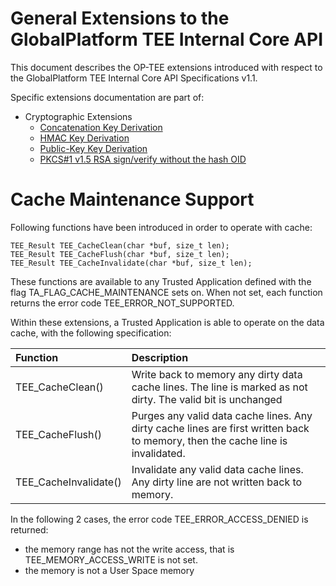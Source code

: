 # General Extensions to the GlobalPlatform TEE Internal Core API

This document describes the OP-TEE extensions introduced with respect to the
GlobalPlatform TEE Internal Core API Specifications v1.1.

Specific extensions documentation are part of:
* Cryptographic Extensions
  * [Concatenation Key Derivation](crypto_concat_kdf.md)
  * [HMAC Key Derivation](crypto_hkdf.md)
  * [Public-Key Key Derivation](crypto_pbkdf2.md)
  * [PKCS#1 v1.5 RSA sign/verify without the hash OID](crypto_rsassa_pkcs1_v1_5.md)


# Cache Maintenance Support
Following functions have been introduced in order to operate with cache:

    TEE_Result TEE_CacheClean(char *buf, size_t len);
    TEE_Result TEE_CacheFlush(char *buf, size_t len);
    TEE_Result TEE_CacheInvalidate(char *buf, size_t len);

These functions are available to any Trusted Application defined with the flag TA_FLAG_CACHE_MAINTENANCE sets on. When not set, each function returns the error code TEE_ERROR_NOT_SUPPORTED.

Within these extensions, a Trusted Application is able to operate on the data cache, with the following specification:

Function              | Description
:---------------------|:----------
TEE_CacheClean()      | Write back to memory any dirty data cache lines. The line is marked as not dirty. The valid bit is unchanged
TEE_CacheFlush()      | Purges any valid data cache lines. Any dirty cache lines                 are first written back to memory, then the cache line is invalidated.
TEE_CacheInvalidate() | Invalidate any valid data cache lines. Any dirty line are not written back to memory.

In the following 2 cases, the error code TEE_ERROR_ACCESS_DENIED is returned:
* the memory range has not the write access, that is TEE_MEMORY_ACCESS_WRITE is not set.
* the memory is not a User Space memory
